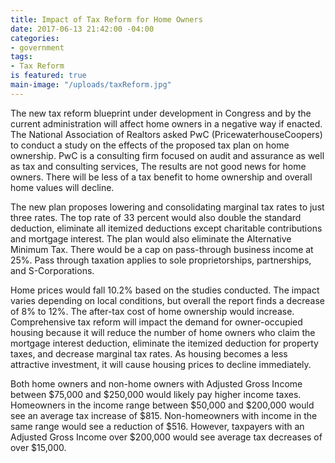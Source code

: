 ```yaml
---
title: Impact of Tax Reform for Home Owners
date: 2017-06-13 21:42:00 -04:00
categories:
- government
tags:
- Tax Reform
is featured: true
main-image: "/uploads/taxReform.jpg"
---
```


The new tax reform blueprint under development in Congress and by the current administration will affect home owners in a negative way if enacted. The National Association of Realtors asked PwC (PricewaterhouseCoopers) to conduct a study on the effects of the proposed tax plan on home ownership. PwC is a consulting firm focused on audit and assurance as well as tax and consulting services, The results are not good news for home owners. There will be less of a tax benefit to home ownership and overall home values will decline. 
 
The new plan proposes lowering and consolidating marginal tax rates to just three rates. The top rate of 33 percent would also double the standard deduction, eliminate all itemized deductions except charitable contributions and mortgage interest. The plan would also eliminate the Alternative Minimum Tax. There would be a cap on pass-through business income at 25%.  Pass through taxation applies to sole proprietorships, partnerships, and S-Corporations. 
 
Home prices would fall 10.2% based on the studies conducted. The impact varies depending on local conditions, but overall the report finds a decrease of 8% to 12%. The after-tax cost of home ownership would increase. Comprehensive tax reform will impact the demand for owner-occupied housing because it will reduce the number of home owners who claim the mortgage interest deduction, eliminate the itemized deduction for property taxes, and decrease marginal tax rates. As housing becomes a less attractive investment, it will cause housing prices to decline immediately.  
 
Both home owners and non-home owners with Adjusted Gross Income between $75,000 and $250,000 would likely pay higher income taxes. Homeowners in the income range between $50,000 and $200,000 would see an average tax increase of $815.  Non-homeowners with income in the same range would see a reduction of $516.  However, taxpayers with an Adjusted Gross Income over $200,000 would see average tax decreases of over $15,000.